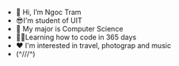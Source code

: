 - 👋 Hi, I’m Ngoc Tram
- 😎I'm student of UIT
- 📖 My major is Computer Science
- 👩‍💻Learning how to code in 365 days 
- ❤️ I'm interested in travel, photograp and music 
- (^///^)

<!---
ngoctram2822/ngoctram2822 is a ✨ special ✨ repository because its `README.md` (this file) appears on your GitHub profile.
You can click the Preview link to take a look at your changes.
--->
